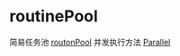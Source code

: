 # routinePool
简易任务池 [routonPool](https://github.com/hardstifler/routinePool/edit/main/routonPool.go)
并发执行方法 [Parallel](https://github.com/hardstifler/routinePool/edit/main/parallel.go)
